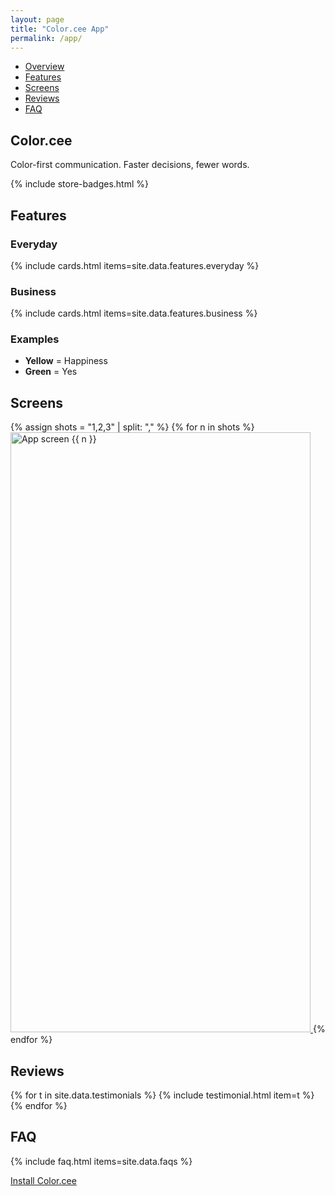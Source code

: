 ```yaml
---
layout: page
title: "Color.cee App"
permalink: /app/
---
```

<nav class="local-nav" aria-label="App sections">
  <ul>
    <li><a href="#overview" aria-current="true">Overview</a></li>
    <li><a href="#features">Features</a></li>
    <li><a href="#screens">Screens</a></li>
    <li><a href="#reviews">Reviews</a></li>
    <li><a href="#faq">FAQ</a></li>
  </ul>
</nav>

<section id="overview" class="container">
  <h1>Color.cee</h1>
  <p class="lead">Color-first communication. Faster decisions, fewer words.</p>
  {% include store-badges.html %}
</section>

<section id="features" class="container">
  <h2>Features</h2>
  <h3>Everyday</h3>
  {% include cards.html items=site.data.features.everyday %}
  <h3>Business</h3>
  {% include cards.html items=site.data.features.business %}
  <aside class="examples">
    <h3>Examples</h3>
    <ul>
      <li><strong>Yellow</strong> = Happiness</li>
      <li><strong>Green</strong> = Yes</li>
    </ul>
  </aside>
</section>

<section id="screens" class="container gallery">
  <h2>Screens</h2>
  <div class="grid screenshots">
    {% assign shots = "1,2,3" | split: "," %}
    {% for n in shots %}
      <a href="{{ ('/assets/img/screenshots/' | append: n | append: '.webp') | relative_url }}" data-lightbox="screens" class="shot">
        <img loading="lazy" src="{{ ('/assets/img/screenshots/' | append: n | append: '.webp') | relative_url }}" alt="App screen {{ n }}" width="480" height="960">
      </a>
    {% endfor %}
  </div>
</section>

<section id="reviews" class="container">
  <h2>Reviews</h2>
  <div class="grid">
    {% for t in site.data.testimonials %}
      {% include testimonial.html item=t %}
    {% endfor %}
  </div>
</section>

<section id="faq" class="container">
  <h2>FAQ</h2>
  {% include faq.html items=site.data.faqs %}
  <p><a class="btn" href="#overview">Install Color.cee</a></p>
</section>

<!-- TODO: Replace this content with the exact App page copy you provide. -->
